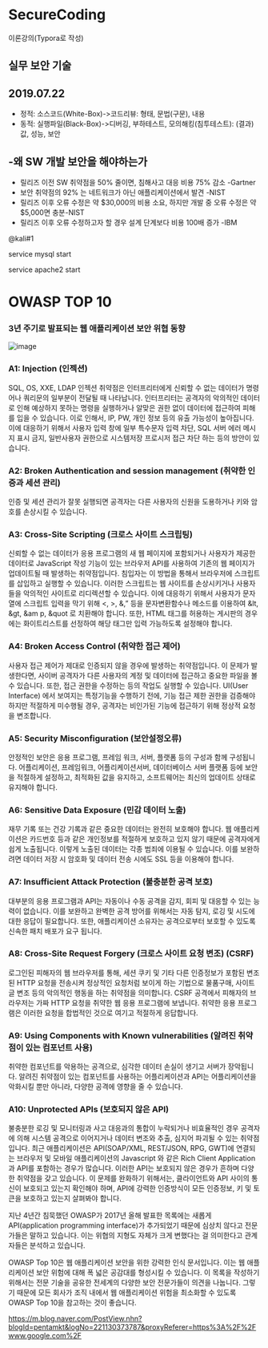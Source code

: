 # SecureCoding

이론강의(Typora로 작성)


## 실무 보안 기술

## 2019.07.22



- 정적: 소스코드(White-Box)->코드리뷰: 형태, 문법(구문), 내용
- 동적: 실행파일(Black-Box)->디버깅, 부하테스트, 모의해킹(침투테스트): (결과)값, 성능, 보안



## -왜 SW 개발 보안을 해야하는가

- 릴리즈 이전 SW 취약점을 50% 줄이면, 침해사고 대응 비용 75% 감소 -Gartner
- 보안 취약점의 92% 는 네트워크가 아닌 애플리케이션에서 발견 -NIST
- 릴리즈 이후 오류 수정은 약 $30,000의 비용 소요, 하지만 개발 중 오류 수정은 약 $5,000면 충분-NIST
- 릴리즈 이후 오류 수정하고자 할 경우 설계 단계보다 비용 100배 증가 -IBM


@kali#1

service mysql start

service apache2 start


# OWASP TOP 10

### 3년 주기로 발표되는 웹 애플리케이션 보안 위협 동향

![image](https://user-images.githubusercontent.com/47058441/65895772-f2fa8b80-e3e6-11e9-90b0-9814d8b26338.png)

### A1: Injection (인젝션)

SQL, OS, XXE, LDAP 인젝션 취약점은 인터프리터에게 신뢰할 수 없는 데이터가 명령어나 쿼리문의 일부분이 전달될 때 나타납니다. 인터프리터는 공격자의 악의적인 데이터로 인해 예상하지 못하는 명령을 실행하거나 알맞은 권한 없이 데이터에 접근하여 피해를 입을 수 있습니다. 이로 인해서, IP, PW, 개인 정보 등의 유출 가능성이 높아집니다. 이에 대응하기 위해서 사용자 입력 창에 일부 특수문자 입력 차단, SQL 서버 에러 메시지 표시 금지, 일반사용자 권한으로 시스템저장 프로시저 접근 차단 하는 등의 방안이 있습니다. 

### A2: Broken Authentication and session management (취약한 인증과 세션 관리)

인증 및 세션 관리가 잘못 실행되면 공격자는 다른 사용자의 신원을 도용하거나 키와 암호를 손상시킬 수 있습니다.

### A3: Cross-Site Scripting (크로스 사이트 스크립팅)

신뢰할 수 없는 데이터가 응용 프로그램의 새 웹 페이지에 포함되거나 사용자가 제공한 데이터로 JavaScript 작성 기능이 있는 브라우저 API를 사용하여 기존의 웹 페이지가 업데이트될 때 발생하는 취약점입니다. 침입자는 이 방법을 통해서 브라우저에 스크립트를 삽입하고 실행할 수 있습니다. 이러한 스크립트는 웹 사이트를 손상시키거나 사용자들을 악의적인 사이트로 리디렉션할 수 있습니다. 이에 대응하기 위해서 사용자가 문자열에 스크립트 입력을 막기 위해 <, >, &,” 등을 문자변환함수나 메소드를 이용하여 &lt,  &gt, &am p, &quot 로 치환해야 합니다. 또한, HTML 태그를 허용하는 게시판의 경우에는 화이트리스트를 선정하여 해당 태그만 입력 가능하도록 설정해야 합니다. 

### A4: Broken Access Control (취약한 접근 제어)
사용자 접근 제어가 제대로 인증되지 않을 경우에 발생하는 취약점입니다. 이 문제가 발생한다면, 사이버 공격자가 다른 사용자의 계정 및 데이터에 접근하고 중요한 파일을 볼 수 있습니다. 또한, 접근 권한을 수정하는 등의 작업도 실행할 수 있습니다. UI(User Interface) 에서 보여지는 특정기능을 수행하기 전에, 기능 접근 제한 권한을 검증해야 하지만 적절하게 미수행될 경우, 공격자는 비인가된 기능에 접근하기 위해 정상적 요청을 변조합니다.

### A5: Security Misconfiguration (보안설정오류)
안정적인 보안은 응용 프로그램, 프레임 워크, 서버, 플랫폼 등의 구성과 함께 구성됩니다. 어플리케이션, 프레임워크, 어플리케이션서버, 데이터베이스 서버 플랫폼 등에 보안을 적절하게 설정하고, 최적화된 값을 유지하고, 소프트웨어는 최신의 업데이트 상태로 유지해야 합니다.

### A6: Sensitive Data Exposure (민감 데이터 노출)
재무 기록 또는 건강 기록과 같은 중요한 데이터는 완전히 보호해야 합니다. 웹 애플리케이션은 카드번호 등과 같은 개인정보를 적절하게 보호하고 있지 않기 때문에 공격자에게 쉽게 노출됩니다. 이렇게 노출된 데이터는 각종 범죄에 이용될 수 있습니다. 이를 보완하려면 데이터 저장 시 암호화 및 데이터 전송 시에도 SSL 등을 이용해야 합니다.

### A7: Insufficient Attack Protection (불충분한 공격 보호)
대부분의 응용 프로그램과 API는 자동이나 수동 공격을 감지, 회피 및 대응할 수 있는 능력이 없습니다. 이를 보완하고 완벽한 공격 방어를 위해서는 자동 탐지, 로깅 및 시도에 대한 응답이 필요합니다. 또한, 애플리케이션 소유자는 공격으로부터 보호할 수 있도록 신속한 패치 배포가 요구 됩니다.

### A8:  Cross-Site Request Forgery (크로스 사이트 요청 변조) (CSRF)
로그인된 피해자의 웹 브라우저를 통해, 세션 쿠키 및 기타 다른 인증정보가 포함된 변조된 HTTP 요청을 전송시켜 정상적인 요청처럼 보이게 하는 기법으로 물품구매, 사이트 글 변조 등의 악의적인 행동을 하는 취약점을 의미합니다. CSRF 공격에서 피해자의 브라우저는 가짜 HTTP 요청을 취약한 웹 응용 프로그램에 보냅니다. 취약한 응용 프로그램은 이러한 요청을 합법적인 것으로 여기고 적절하게 응답합니다.

### A9: Using Components with Known vulnerabilities (알려진 취약점이 있는 컴포넌트 사용)
취약한 컴포넌트를 악용하는 공격으로, 심각한 데이터 손실이 생기고 서버가 장악됩니다. 알려진 취약점이 있는 컴포넌트를 사용하는 어플리케이션과 API는 어플리케이션을 악화시킬 뿐만 아니라, 다양한 공격에 영향을 줄 수 있습니다.

### A10: Unprotected APIs (보호되지 않은 API)
불충분한 로깅 및 모니터링과 사고 대응과의 통합이 누락되거나 비효율적인 경우 공격자에 의해 시스템 공격으로 이어지거나 데이터 변조와 추출, 심지어 파괴될 수 있는 취약점입니다. 최근 애플리케이션은 API(SOAP/XML, REST/JSON, RPG, GWT)에 연결되는 브라우저 및 모바일 애플리케이션의 Javascript 와 같은 Rich Client Application과 API를 포함하는 경우가 많습니다. 이러한 API는 보호되지 않은 경우가 흔하며 다양한 취약점을 갖고 있습니다. 이 문제를 완화하기 위해서는, 클라이언트와 API 사이의 통신이 보호되고 있는지 확인해야 하며, API에 강력한 인증방식이 모든 인증정보, 키 및 토큰을 보호하고 있는지 살펴봐야 합니다.


지난 4년간 침묵했던 OWASP가 2017년 올해 발표한 목록에는 새롭게 API(application programming interface)가 추가되었기 때문에 심상치 않다고 전문가들은 말하고 있습니다. 이는 위협의 지형도 자체가 크게 변했다는 걸 의미한다고 관계자들은 분석하고 있습니다.

OWASP Top 10은 웹 애플리케이션 보안을 위한 강력한 인식 문서입니다. 이는 웹 애플리케이션 보안 위험에 대해 폭 넓은 공감대를 형성시킬 수 있습니다. 이 목록을 작성하기 위해서는 전문 기술을 공유한 전세계의 다양한 보안 전문가들이 의견을 나눕니다. 그렇기 때문에 모든 회사가 조직 내에서 웹 애플리케이션 위험을 최소화할 수 있도록 OWASP Top 10을 참고하는 것이 좋습니다.


https://m.blog.naver.com/PostView.nhn?blogId=pentamkt&logNo=221130373787&proxyReferer=https%3A%2F%2Fwww.google.com%2F
